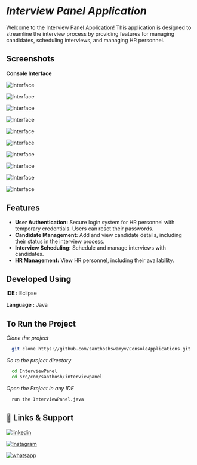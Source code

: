 # *Interview Panel Application*

Welcome to the Interview Panel Application! This application is designed to streamline the interview process by providing features for managing candidates, scheduling interviews, and managing HR personnel.



## Screenshots

**Console Interface**

![Interface](Screenshots/IP-1.png)

![Interface](Screenshots/IP-2.png)

![Interface](Screenshots/IP-3.png)

![Interface](Screenshots/IP-4.png)

![Interface](Screenshots/IP-5.png)

![Interface](Screenshots/IP-6.png)

![Interface](Screenshots/IP-7.png)

![Interface](Screenshots/IP-8.png)

![Interface](Screenshots/IP-9.png)

![Interface](Screenshots/IP-10.png)

## Features

- **User Authentication:** Secure login system for HR personnel with temporary credentials. Users can reset their passwords.
- **Candidate Management:** Add and view candidate details, including their status in the interview process.
- **Interview Scheduling:** Schedule and manage interviews with candidates.
- **HR Management:** View HR personnel, including their availability.

## Developed Using

**IDE :** Eclipse

**Language :** Java 



## To Run the Project

*Clone the project*

```bash
  git clone https://github.com/santhoshswamyv/ConsoleApplications.git
```

*Go to the project directory*

```bash
  cd InterviewPanel
  cd src/com/santhosh/interviewpanel
```
*Open the Project in any IDE*

```bash
  run the InterviewPanel.java
```


## 🔗 Links & Support

[![linkedin](https://img.shields.io/badge/linkedin-0A66C2?style=for-the-badge&logo=linkedin&logoColor=white)](https://www.linkedin.com/in/santhosh-swamy-v-22ab6b234)

[![Instagram](https://img.shields.io/badge/Instagram-E4405F?style=for-the-badge&logo=instagram&logoColor=white)](https://instagram.com/sd._.sandy?igshid=MzRlODBiNWFlZA==)

[![whatsapp](https://img.shields.io/badge/WhatsApp-25D366?style=for-the-badge&logo=whatsapp&logoColor=white)](https://wa.me/+918754120190)
